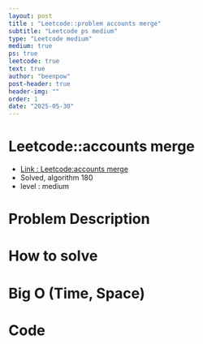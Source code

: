 ```yaml
---
layout: post
title : "Leetcode::problem accounts merge"
subtitle: "Leetcode ps medium"
type: "Leetcode medium"
medium: true
ps: true
leetcode: true
text: true
author: "beenpow"
post-header: true
header-img: ""
order: 1
date: "2025-05-30"
---
```


# Leetcode::accounts merge
- [Link : Leetcode:accounts merge]()
- Solved, algorithm 180
- level : medium
# Problem Description

# How to solve


# Big O (Time, Space)

# Code

```cpp

```
